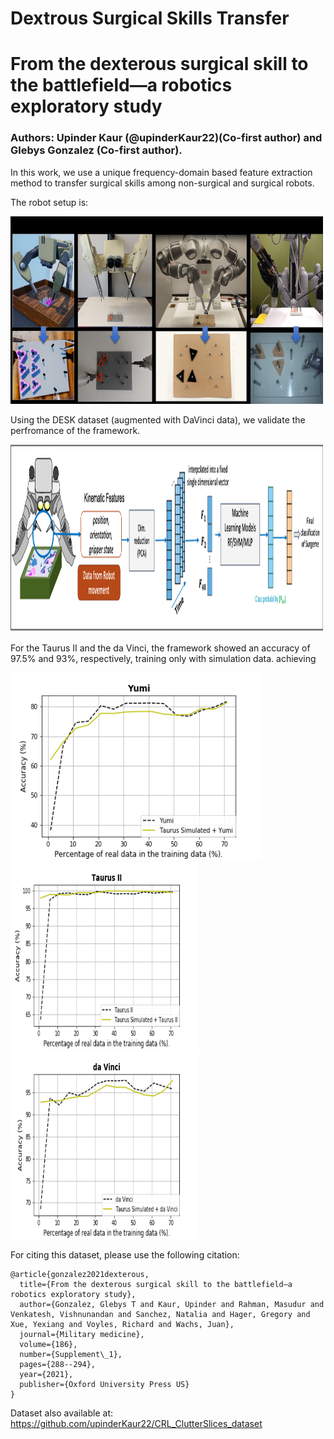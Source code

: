 # Dextrous Surgical Skills Transfer 
# From the dexterous surgical skill to the battlefield—a robotics exploratory study
### Authors: Upinder Kaur (@upinderKaur22)(Co-first author) and Glebys Gonzalez (Co-first author). 
 
In this work, we use a unique frequency-domain based feature extraction method to transfer surgical skills among non-surgical and surgical robots. 

The robot setup is: 

<img src="https://github.com/upinderKaur22/TransferSurgicalSkills/blob/main/mhsrs.jpg" width="500" height="300" />


Using the DESK dataset (augmented with DaVinci data), we validate the perfromance of the framework. 

<img src="https://github.com/upinderKaur22/TransferSurgicalSkills/blob/main/mhsrs_2.jpeg" width="500" height="300" />

For the Taurus II and the da Vinci, the framework showed an accuracy of 97.5% and 93%, respectively, training only with simulation data. achieving 

<p float="left">
 <img src="https://github.com/upinderKaur22/TransferSurgicalSkills/blob/main/finalresults_MHSRS_allrobots_yumi_taurusSim_results.png" width="400" height="300" />

 <img src="https://github.com/upinderKaur22/TransferSurgicalSkills/blob/main/finalresults_MHSRS_allrobots_taurus_taurusSim_results.png" width="300" height="300" />
 <img src="https://github.com/upinderKaur22/TransferSurgicalSkills/blob/main/finalresults_MHSRS_allrobots_davinci_taurusSim_results.png" width="300" height="300" />
</p>



For citing this dataset, please use the following citation:
```
@article{gonzalez2021dexterous,
  title={From the dexterous surgical skill to the battlefield—a robotics exploratory study},
  author={Gonzalez, Glebys T and Kaur, Upinder and Rahman, Masudur and Venkatesh, Vishnunandan and Sanchez, Natalia and Hager, Gregory and Xue, Yexiang and Voyles, Richard and Wachs, Juan},
  journal={Military medicine},
  volume={186},
  number={Supplement\_1},
  pages={288--294},
  year={2021},
  publisher={Oxford University Press US}
}
```
Dataset also available at: https://github.com/upinderKaur22/CRL_ClutterSlices_dataset
